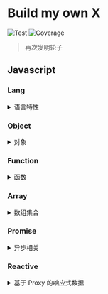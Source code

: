 # Build my own X

![Test](https://github.com/gouflv/build-my-own-x/workflows/Test/badge.svg)
![Coverage](https://img.shields.io/codecov/c/github/gouflv/build-my-own-x)

> 再次发明轮子

## Javascript

### Lang

<details>

<summary>语言特性</summary>

<p>

- [is](src/javascript/lang/is)
    
    > _[数据类型和检测](src/javascript/lang/is/types.md)_
    
    > _[类型转化](src/javascript/lang/is/type-conversion.md)_

- [clone](src/javascript/lang/clone) / [cloneDeep](src/javascript/lang/clone)
  
    > _[拷贝/深拷贝, 解决循环引用](src/javascript/lang/clone/README.md)_
  
- [isEqual](src/javascript/lang/isEqual)

    > _[数据相等性判断](src/javascript/lang/isEqual/README.md)_

- [isEqualDeep](src/javascript/lang/isEqualDeep)

     > _[深度相等检测](src/javascript/lang/isEqualDeep/README.md)_

- [typeOf](src/javascript/lang/typeof)

</p>

</details>

### Object

<details>

<summary>对象</summary>

<p>

- [assign](src/javascript/object/assign)
- [defaults](src/javascript/object/defaults)
- [keys](src/javascript/object/keys)
- [keysIn](src/javascript/object/keysIn)
- [values](src/javascript/object/values)
- [get](src/javascript/object/get)
  
  > _[pathParser](src/javascript/_/pathParser)_ 词法解析 accessor-style 字符串

- [pick](src/javascript/object/pick)

</p>

</details>

### Function

<details>

<summary>函数</summary>

<p>

- [partial](src/javascript/function/partial)
- [curry](src/javascript/function/curry)
- [compose](src/javascript/function/compose)
- [flow](src/javascript/function/flow)
- [bind](src/javascript/function/bind)
  
  > [bind 方法模拟](src/javascript/function/bind/README.md)  

- apply 
- call

</p>

</details>

### Array

<details>

<summary>数组集合</summary>

<p>

- [flatten](src/javascript/array/flatten)
- [reduce](src/javascript/array/reduce)
- [reduceRight](src/javascript/array/reduceRight)

</p>

</details>

### Promise

<details>

<summary>异步相关</summary>

<p>

- PromiseMock
- runPromiseInSequence

</p>

</details>

### Reactive

<details>

<summary>基于 Proxy 的响应式数据</summary>

<p>

- [single-object-observer](src/javascript/proxy/single-observer)

  > _[响应式数据最简实现](src/javascript/proxy/single-observer/README.md)_

- [reactive](src/javascript/proxy/reactive)
  / [effect](src/javascript/proxy/effect)

  > _参考 [@vue/reactivity]() 和 [observer-util](https://github.com/nx-js/observer-util) 的实现_

</p>

</details>
